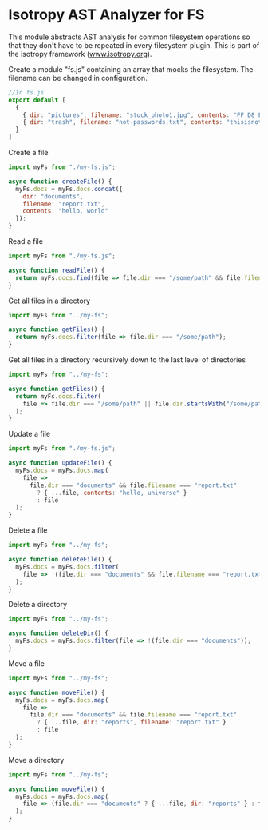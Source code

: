 Isotropy AST Analyzer for FS
============================
This module abstracts AST analysis for common filesystem operations so that they don't have to be repeated in every filesystem plugin.
This is part of the isotropy framework (www.isotropy.org).

Create a module "fs.js" containing an array that mocks the filesystem.
The filename can be changed in configuration.
```javascript
//In fs.js
export default [
  {
    { dir: "pictures", filename: "stock_photo1.jpg", contents: "FF D8 FF ..." },
    { dir: "trash", filename: "not-passwords.txt", contents: "thisisnotpassword" }
  }
]
```

Create a file
```javascript
import myFs from "./my-fs.js";

async function createFile() {
  myFs.docs = myFs.docs.concat({
    dir: "documents",
    filename: "report.txt",
    contents: "hello, world"
  });
}

```

Read a file
```javascript
import myFs from "./my-fs.js";

async function readFile() {
  return myFs.docs.find(file => file.dir === "/some/path" && file.filename === "report.txt");
}
```

Get all files in a directory
```javascript
import myFs from "../my-fs";

async function getFiles() {
  return myFs.docs.filter(file => file.dir === "/some/path");
}
```

Get all files in a directory recursively down to the last level of directories
```javascript
import myFs from "../my-fs";

async function getFiles() {
  return myFs.docs.filter(
    file => file.dir === "/some/path" || file.dir.startsWith("/some/path/")
  );
}
```

Update a file
```javascript
import myFs from "./my-fs.js";

async function updateFile() {
  myFs.docs = myFs.docs.map(
    file =>
      file.dir === "documents" && file.filename === "report.txt"
        ? { ...file, contents: "hello, universe" }
        : file
  );
}
```

Delete a file
```javascript
import myFs from "../my-fs";

async function deleteFile() {
  myFs.docs = myFs.docs.filter(
    file => !(file.dir === "documents" && file.filename === "report.txt")
  );
}
```

Delete a directory
```javascript
import myFs from "../my-fs";

async function deleteDir() {
  myFs.docs = myFs.docs.filter(file => !(file.dir === "documents"));
}
```

Move a file
```javascript
import myFs from "../my-fs";

async function moveFile() {
  myFs.docs = myFs.docs.map(
    file =>
      file.dir === "documents" && file.filename === "report.txt"
        ? { ...file, dir: "reports", filename: "report.txt" }
        : file
  );
}

```

Move a directory
```javascript
import myFs from "../my-fs";

async function moveFile() {
  myFs.docs = myFs.docs.map(
    file => (file.dir === "documents" ? { ...file, dir: "reports" } : file)
  );
}

```
